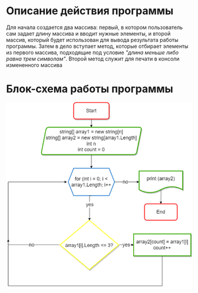 # Описание действия программы

Для начала создается два массива: первый, в котором пользователь сам задает длину массива и вводит нужные элементы, и второй массив, который будет использован для вывода результата работы программы. Затем в дело вступает метод, которые отбирает элементы из первого массива, подходящие под условие *"длина меньше либо равна трем символам"*. Второй метод служит для печати в консоли измененного массива

# Блок-схема работы программы

![блок-схема](%D0%94%D0%B8%D0%B0%D0%B3%D1%80%D0%B0%D0%BC%D0%BC%D0%B0.drawio.png)